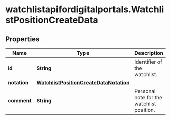 # watchlistapifordigitalportals.WatchlistPositionCreateData

## Properties

Name | Type | Description | Notes
------------ | ------------- | ------------- | -------------
**id** | **String** | Identifier of the watchlist. | 
**notation** | [**WatchlistPositionCreateDataNotation**](WatchlistPositionCreateDataNotation.md) |  | [optional] 
**comment** | **String** | Personal note for the watchlist position. | [optional] 


